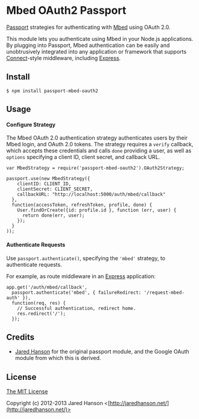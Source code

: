 # Mbed OAuth2 Passport

[Passport](http://passportjs.org/) strategies for authenticating with [Mbed](http://mbed.com/)
using OAuth 2.0.

This module lets you authenticate using Mbed in your Node.js applications.
By plugging into Passport, Mbed authentication can be easily and
unobtrusively integrated into any application or framework that supports
[Connect](http://www.senchalabs.org/connect/)-style middleware, including
[Express](http://expressjs.com/).

## Install
    $ npm install passport-mbed-oauth2

## Usage
#### Configure Strategy
The Mbed OAuth 2.0 authentication strategy authenticates users by their
Mbed login, and OAuth 2.0 tokens. The strategy requires a `verify` callback, which
accepts these credentials and calls `done` providing a user, as well as
`options` specifying a client ID, client secret, and callback URL.

    var MbedStrategy = require('passport-mbed-oauth2').OAuth2Strategy;

    passport.use(new MbedStrategy({
        clientID: CLIENT_ID,
        clientSecret: CLIENT_SECRET,
        callbackURL: "http://localhost:5000/auth/mbed/callback"
      },
      function(accessToken, refreshToken, profile, done) {
        User.findOrCreate({id: profile.id }, function (err, user) {
          return done(err, user);
        });
      }
    ));

#### Authenticate Requests
Use `passport.authenticate()`, specifying the `'mbed'` strategy, to
authenticate requests.

For example, as route middleware in an [Express](http://expressjs.com/)
application:

    app.get('/auth/mbed/callback', 
      passport.authenticate('mbed', { failureRedirect: '/request-mbed-auth' }),
      function(req, res) {
        // Successful authentication, redirect home.
        res.redirect('/');
      });

## Credits
  - [Jared Hanson](http://github.com/jaredhanson) for the original passport module, and the Google OAuth module from which this is derived.

## License
[The MIT License](http://opensource.org/licenses/MIT)

Copyright (c) 2012-2013 Jared Hanson <[http://jaredhanson.net/](http://jaredhanson.net/)>  

